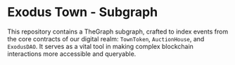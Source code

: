 # Exodus Town - Subgraph

This repository contains a TheGraph subgraph, crafted to index events from the core contracts of our digital realm: `TownToken`, `AuctionHouse`, and `ExodusDAO`. It serves as a vital tool in making complex blockchain interactions more accessible and queryable.
